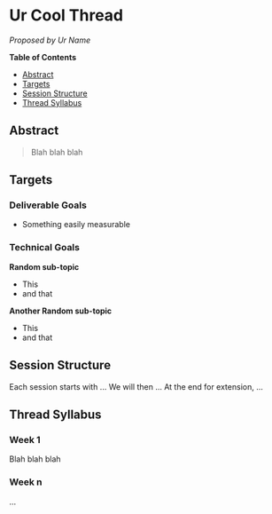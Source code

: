 # Ur Cool Thread

_Proposed by Ur Name_

**Table of Contents**
* [Abstract](#abstract)
* [Targets](#targets)
* [Session Structure](#session-structure)
* [Thread Syllabus](#thread-syllabus)

## Abstract

> Blah blah blah

## Targets

### Deliverable Goals

- Something easily measurable

### Technical Goals

**Random sub-topic**

- This
- and that

**Another Random sub-topic**

- This
- and that

## Session Structure

Each session starts with ... We will then ... At the end for extension, ...

## Thread Syllabus

### Week 1
Blah blah blah

### Week n
...

